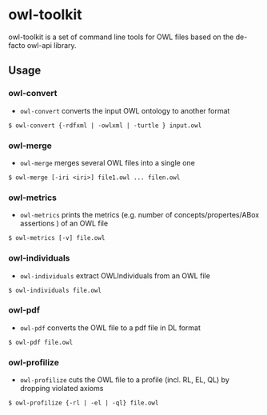 owl-toolkit
===========

owl-toolkit is a set of command line tools for OWL files based on the
de-facto owl-api library.

Usage
----------

### owl-convert

* `owl-convert` converts the input OWL ontology to another format

```console
$ owl-convert {-rdfxml | -owlxml | -turtle } input.owl
```

### owl-merge

* `owl-merge` merges several OWL files into a single one

```console
$ owl-merge [-iri <iri>] file1.owl ... filen.owl
```

### owl-metrics

* `owl-metrics` prints the metrics (e.g. number of
  concepts/propertes/ABox assertions
  ) of an OWL file

```console
$ owl-metrics [-v] file.owl
```

### owl-individuals

* `owl-individuals` extract OWLIndividuals from an OWL file

```console
$ owl-individuals file.owl
```

### owl-pdf

* `owl-pdf` converts the OWL file to a pdf file in DL format
  
```console
$ owl-pdf file.owl
```

### owl-profilize

* `owl-profilize` cuts the OWL file to a profile (incl. RL, EL, QL) by dropping violated axioms

```console
$ owl-profilize {-rl | -el | -ql} file.owl
```
